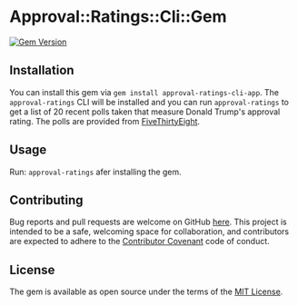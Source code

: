 # Approval::Ratings::Cli::Gem

[![Gem Version](https://badge.fury.io/rb/approval-ratings-cli-app.svg)](https://rubygems.org/gems/approval-ratings-cli-app)

## Installation

You can install this gem via `gem install approval-ratings-cli-app`. The `approval-ratings` CLI will be installed and you can run `approval-ratings` to get a list of 20 recent polls taken that measure Donald Trump's approval rating. The polls are provided from [FiveThirtyEight](https://projects.fivethirtyeight.com/trump-approval-ratings/).

## Usage

Run: `approval-ratings` afer installing the gem. 
## Contributing

Bug reports and pull requests are welcome on GitHub [here](https://github.com/nadinesk/approval-ratings-cli-app). This project is intended to be a safe, welcoming space for collaboration, and contributors are expected to adhere to the [Contributor Covenant](contributor-covenant.org) code of conduct.

## License

The gem is available as open source under the terms of the [MIT License](http://opensource.org/licenses/MIT).
